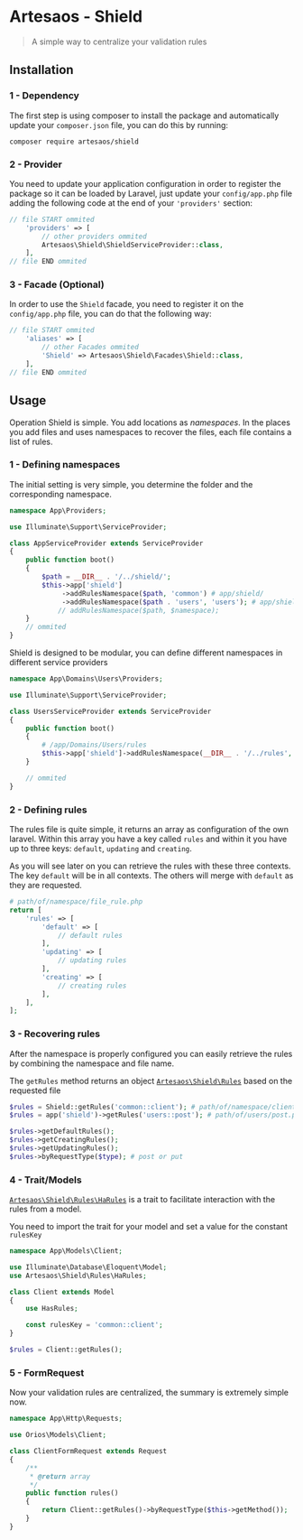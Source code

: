 # Artesaos - Shield
> A simple way to centralize your validation rules

## Installation
### 1 - Dependency
The first step is using composer to install the package and automatically update your `composer.json` file, you can do this by running:
```shell
composer require artesaos/shield
```

### 2 - Provider
You need to update your application configuration in order to register the package so it can be loaded by Laravel, just update your `config/app.php` file adding the following code at the end of your `'providers'` section:

```php
// file START ommited
    'providers' => [
        // other providers ommited
        Artesaos\Shield\ShieldServiceProvider::class,
    ],
// file END ommited
```

### 3 - Facade (Optional)

In order to use the `Shield` facade, you need to register it on the `config/app.php` file, you can do that the following way:

```php
// file START ommited
    'aliases' => [
        // other Facades ommited
        'Shield' => Artesaos\Shield\Facades\Shield::class,
    ],
// file END ommited
```

## Usage

Operation Shield is simple. You add locations as *namespaces*.
In the places you add files and uses namespaces to recover the files, each file contains a list of rules.

### 1 - Defining namespaces

The initial setting is very simple, you determine the folder and the corresponding namespace.

```php
namespace App\Providers;

use Illuminate\Support\ServiceProvider;

class AppServiceProvider extends ServiceProvider
{
    public function boot()
    {
        $path = __DIR__ . '/../shield/';
        $this->app['shield']
             ->addRulesNamespace($path, 'common') # app/shield/
             ->addRulesNamespace($path . 'users', 'users'); # app/shield/users
            // addRulesNamespace($path, $namespace);
    }
    // ommited
}
```

Shield is designed to be modular, you can define different namespaces in different service providers

```php
namespace App\Domains\Users\Providers;

use Illuminate\Support\ServiceProvider;

class UsersServiceProvider extends ServiceProvider
{
    public function boot()
    {
        # /app/Domains/Users/rules
        $this->app['shield']->addRulesNamespace(__DIR__ . '/../rules', 'users');
    }

    // ommited
}
```

### 2 - Defining rules

The rules file is quite simple, it returns an array as configuration of the own laravel.
Within this array you have a key called `rules` and within it you have up to three keys: `default`, `updating` and `creating`.

As you will see later on you can retrieve the rules with these three contexts.
The key `default` will be in all contexts. The others will merge with `default` as they are requested.

```php
# path/of/namespace/file_rule.php
return [
    'rules' => [
        'default' => [
            // default rules
        ],
        'updating' => [
            // updating rules
        ],
        'creating' => [
            // creating rules
        ],
    ],
];
```

### 3 - Recovering rules
After the namespace is properly configured you can easily retrieve the rules by combining the namespace and file name.

The `getRules` method returns an object [`Artesaos\Shield\Rules`](https://github.com/artesaos/shield/blob/master/src/Rules.php)
 based on the requested file

```php
$rules = Shield::getRules('common::client'); # path/of/namespace/client.php
$rules = app('shield')->getRules('users::post'); # path/of/users/post.php
```

```php
$rules->getDefaultRules();
$rules->getCreatingRules();
$rules->getUpdatingRules();
$rules->byRequestType($type); # post or put
```

### 4 - Trait/Models
[`Artesaos\Shield\Rules\HaRules`](https://github.com/artesaos/shield/blob/master/src/Traits/HasRules.php) is a trait to facilitate interaction with the rules from a model.

You need to import the trait for your model and set a value for the constant `rulesKey`

```php
namespace App\Models\Client;

use Illuminate\Database\Eloquent\Model;
use Artesaos\Shield\Rules\HaRules;

class Client extends Model
{
    use HasRules;

    const rulesKey = 'common::client';
}
```

```php
$rules = Client::getRules();
```

### 5 - FormRequest

Now your validation rules are centralized, the summary is extremely simple now.

```php
namespace App\Http\Requests;

use Orios\Models\Client;

class ClientFormRequest extends Request
{
    /**
     * @return array
     */
    public function rules()
    {
        return Client::getRules()->byRequestType($this->getMethod());
    }
}
```